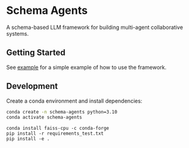 # Schema Agents

A schema-based LLM framework for building multi-agent collaborative systems.

## Getting Started

See [example](./scripts/alice_cooker_example.py) for a simple example of how to use the framework.

## Development

Create a conda environment and install dependencies:

```bash
conda create -n schema-agents python=3.10
conda activate schema-agents
```

```
conda install faiss-cpu -c conda-forge
pip install -r requirements_test.txt
pip install -e .
```
